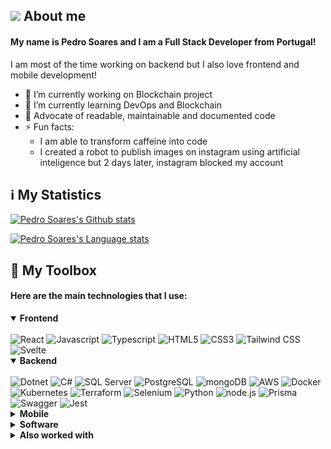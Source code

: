 ## <img width="24px" src="https://media.tenor.com/images/f580b40a349dcb2d7cb93573e2329061/tenor.gif"> About me

#### My name is Pedro Soares and I am a Full Stack Developer from Portugal!

I am most of the time working on backend but I also love frontend and mobile development!

- 🔭 I’m currently working on Blockchain project
- 🌱 I’m currently learning DevOps and Blockchain
- 💯 Advocate of readable, maintainable and documented code
- ⚡ Fun facts:
  -  I am able to transform caffeine into code
  -  I created a robot to publish images on instagram using artificial inteligence but 2 days later, instagram blocked my account 

## ℹ️ My Statistics

[![Pedro Soares's Github stats](https://github-readme-stats.vercel.app/api?username=pncsoares&show_icons=true&include_all_commits=true&hide_border=true&theme=dark)](https://github.com/anuraghazra/github-readme-stats)

[![Pedro Soares's Language stats](https://github-readme-stats.vercel.app/api/top-langs/?username=pncsoares&layout=compact&hide_border=true&theme=dark)](https://github.com/anuraghazra/github-readme-stats)

## 🧰 My Toolbox

#### Here are the main **technologies** that I use:

<details open>
  <summary><b>Frontend</b></summary>
  <br>
    <img width ='32px' title="React" src ='https://raw.githubusercontent.com/rahulbanerjee26/githubAboutMeGenerator/main/icons/reactjs.svg'>
    <img width ='32px' title="Javascript" src ='https://raw.githubusercontent.com/rahulbanerjee26/githubAboutMeGenerator/main/icons/javascript.svg'>  
    <img width ='32px' title="Typescript" src ='https://raw.githubusercontent.com/rahulbanerjee26/githubAboutMeGenerator/main/icons/typescript.svg'>  
    <img width ='32px' title="HTML5" src ='https://raw.githubusercontent.com/rahulbanerjee26/githubAboutMeGenerator/main/icons/html.svg'>    
    <img width ='32px' title="CSS3" src ='https://raw.githubusercontent.com/rahulbanerjee26/githubAboutMeGenerator/main/icons/css.svg'>
    <img width ='32px' title="Tailwind CSS" src ='https://raw.githubusercontent.com/rahulbanerjee26/githubAboutMeGenerator/main/icons/tailwind.svg'>
    <img width ='32px' title="Svelte" src ='https://raw.githubusercontent.com/rahulbanerjee26/githubAboutMeGenerator/main/icons/svelte.svg'>
</details>

<details open>
  <summary><b>Backend</b></summary>
  <br>
  <img width ='32px' title="Dotnet" src ='https://raw.githubusercontent.com/rahulbanerjee26/githubAboutMeGenerator/main/icons/dotnet.svg'>
  <img width ='32px' title="C#" src ='https://raw.githubusercontent.com/jmnote/z-icons/master/svg/csharp.svg'>
  <img width ='32px' title="SQL Server" src ='https://img.icons8.com/color/32/000000/microsoft-sql-server.png'>
  <img width ='32px' title="PostgreSQL" src ='https://raw.githubusercontent.com/rahulbanerjee26/githubAboutMeGenerator/main/icons/postgresql.svg'>
  <img width ='32px' title="mongoDB" src ='https://raw.githubusercontent.com/rahulbanerjee26/githubAboutMeGenerator/main/icons/mongodb.svg'>
  <img width ='32px' title="AWS" src ='https://raw.githubusercontent.com/rahulbanerjee26/githubAboutMeGenerator/main/icons/aws.svg'>
  <img width ='32px' title="Docker" src ='https://raw.githubusercontent.com/rahulbanerjee26/githubAboutMeGenerator/main/icons/docker.svg'>
  <img width ='32px' title="Kubernetes" src ='https://raw.githubusercontent.com/rahulbanerjee26/githubAboutMeGenerator/main/icons/kubernetes.svg'>
  <img width ='32px' title="Terraform" src ='https://www.vectorlogo.zone/logos/terraformio/terraformio-icon.svg'>
  <img width ='32px' title="Selenium" src ='https://raw.githubusercontent.com/rahulbanerjee26/githubAboutMeGenerator/main/icons/selenium.svg'>
  <img width ='32px' title="Python" src ='https://raw.githubusercontent.com/rahulbanerjee26/githubAboutMeGenerator/main/icons/python.svg'>  
  <img width ='32px' title="node.js" src ='https://raw.githubusercontent.com/rahulbanerjee26/githubAboutMeGenerator/main/icons/nodejs.svg'>
  <img width ='32px' title="Prisma" src ='https://www.svgrepo.com/show/374002/prisma.svg'>
  <img width ='32px' title="Swagger" src ='https://seeklogo.com/images/S/swagger-logo-A49F73BAF4-seeklogo.com.png'>
  <img width ='32px' title="Jest" src ='https://raw.githubusercontent.com/rahulbanerjee26/githubAboutMeGenerator/main/icons/jest.svg'>
</details>

<details>
  <summary><b>Mobile</b></summary>
  <br>
    <img width ='32px' title="React Native" src ='https://raw.githubusercontent.com/rahulbanerjee26/githubAboutMeGenerator/main/icons/reactjs.svg'>
    <img width ='32px' title="Swift" src ='https://raw.githubusercontent.com/abranhe/programming-languages-logos/30a0ecf99188be99a3c75a00efb5be61eca9c382/src/swift/swift.svg'>
    <img width ='32px' title="Flutter" src ='https://raw.githubusercontent.com/dnfield/flutter_svg/7d374d7107561cbd906d7c0ca26fef02cc01e7c8/example/assets/flutter_logo.svg?sanitize=true'>
</details>

<details>
  <summary><b>Software</b></summary>
  <br>
  <img width ='32px' title="iTerm" src ='https://cdn.icon-icons.com/icons2/2667/PNG/512/iterm_terminal_icon_161274.png'>
  <img width ='32px' title="Visual Studio Code" src ='https://cdn.worldvectorlogo.com/logos/visual-studio-code-1.svg'>
  <img width ='32px' title="Visual Studio" src ='https://upload.wikimedia.org/wikipedia/commons/5/59/Visual_Studio_Icon_2019.svg'>
  <img width ='32px' title="Rider" src ='https://upload.wikimedia.org/wikipedia/commons/6/6e/JetBrains_Rider_Icon.svg'>
  <img width ='32px' title="Dbeaver" src ='https://raw.githubusercontent.com/wiki/dbeaver/dbeaver/images/dbeaver-icon-64x64.png'>
  <img width ='32px' title="Postman" src ='https://raw.githubusercontent.com/rahulbanerjee26/githubAboutMeGenerator/main/icons/postman.svg'>
  <img width ='32px' title="Insomnia" src ='https://www.pngitem.com/pimgs/m/463-4634376_insomnia-rest-client-icon-hd-png-download.png'>
  <img width ='32px' title="Notion" src ='https://upload.wikimedia.org/wikipedia/commons/4/45/Notion_app_logo.png'>
  <img width ='32px' title="Trello" src ='https://cdn.iconscout.com/icon/free/png-256/trello-9-722650.png'>
</details>

<details>
  <summary><b>Also worked with</b></summary>
  <br>
  <img width ='32px' title="C" src ='https://raw.githubusercontent.com/jmnote/z-icons/master/svg/c.svg'>
  <img width ='32px' title="C++" src ='https://raw.githubusercontent.com/jmnote/z-icons/master/svg/cpp.svg'>
  <img width ='32px' title="Java" src ='https://raw.githubusercontent.com/rahulbanerjee26/githubAboutMeGenerator/main/icons/java.svg'>
  <img width ='32px' title="Prometheus" src ='https://avatars.githubusercontent.com/u/3380462?s=200&v=4'>
  <img width ='32px' title="Grafana" src ='https://w1.pngwing.com/pngs/950/813/png-transparent-github-logo-grafana-influxdb-dashboard-visualization-web-application-installation-data-plugin.png'>
  <img width ='32px' title="graphQL" src ='https://iconape.com/wp-content/png_logo_vector/graphql.png'>
  <img width ='32px' title="socket.io" src ='https://upload.wikimedia.org/wikipedia/commons/thumb/9/96/Socket-io.svg/1200px-Socket-io.svg.png'>
  <img width ='32px' title="Firebase" src ='https://raw.githubusercontent.com/rahulbanerjee26/githubAboutMeGenerator/main/icons/firebase.svg'>
  <img width ='32px' title="Bash" src ='https://raw.githubusercontent.com/jmnote/z-icons/master/svg/bash.svg'>
  <img width ='32px' title="R" src ='https://raw.githubusercontent.com/jmnote/z-icons/master/svg/r.svg'>
  <img width ='32px' title="Ruby" src ='https://raw.githubusercontent.com/rahulbanerjee26/githubAboutMeGenerator/main/icons/ruby.svg'>
  <img width ='32px' title="Rust" src ='https://www.rust-lang.org/logos/rust-logo-256x256.png'>
  <img width ='32px' title="Angular" src ='https://raw.githubusercontent.com/rahulbanerjee26/githubAboutMeGenerator/main/icons/angularjs.svg'>
  <img width ='32px' title="Styled components" src ='https://avatars.githubusercontent.com/u/20658825?s=200&v=4'>
  <img width ='32px' title="SASS" src ='https://raw.githubusercontent.com/rahulbanerjee26/githubAboutMeGenerator/main/icons/sass.svg'>
  <img width ='32px' title="jQuery" src ='https://cdn.iconscout.com/icon/free/png-256/jquery-7-1175152.png'>
</details>

[linkedin]: https://www.linkedin.com/in/pncsoares/
[twitter]: https://www.twitter.com/pncsoares/
[gmail]: mailto:pncsoares@gmail.com
